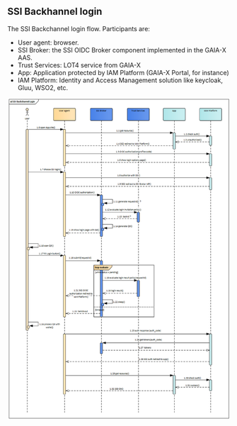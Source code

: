 ## SSI Backhannel login


The SSI Backchannel login flow. Participants are:

- User agent: browser. 
- SSI Broker: the SSI OIDC Broker component implemented in the GAIA-X AAS. 
- Trust Services: LOT4 service from GAIA-X
- App: Application protected by IAM Platform (GAIA-X Portal, for instance)
- IAM Platform: Identity and Access Management solution like keycloak, Gluu, WSO2, etc. 

![SSI Backhannel login](./images/ssi_ciba_login.png "SSI Backchannel login")
